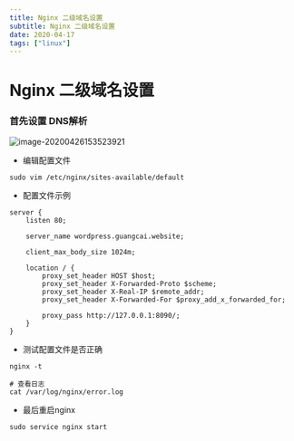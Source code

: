 ```yaml
---
title: Nginx 二级域名设置
subtitle: Nginx 二级域名设置
date: 2020-04-17
tags: ["linux"]
---
```


# Nginx 二级域名设置

### 首先设置 DNS解析

![image-20200426153523921](https://i.loli.net/2020/04/26/sbJCSE8jX7DPNg5.png)

- 编辑配置文件

```shell
sudo vim /etc/nginx/sites-available/default
```

- 配置文件示例

``` shell
server {
    listen 80;

    server_name wordpress.guangcai.website;

    client_max_body_size 1024m;

    location / {
        proxy_set_header HOST $host;
        proxy_set_header X-Forwarded-Proto $scheme;
        proxy_set_header X-Real-IP $remote_addr;
        proxy_set_header X-Forwarded-For $proxy_add_x_forwarded_for;

        proxy_pass http://127.0.0.1:8090/;
    }
}
```

- 测试配置文件是否正确

``` shell
nginx -t

# 查看日志
cat /var/log/nginx/error.log
```

- 最后重启nginx

``` shell
sudo service nginx start
```

